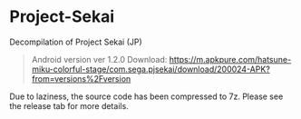 # Project-Sekai
Decompilation of Project Sekai (JP)
> Android version ver 1.2.0
Download: https://m.apkpure.com/hatsune-miku-colorful-stage/com.sega.pjsekai/download/200024-APK?from=versions%2Fversion

Due to laziness, the source code has been compressed to 7z. Please see the release tab for more details.
